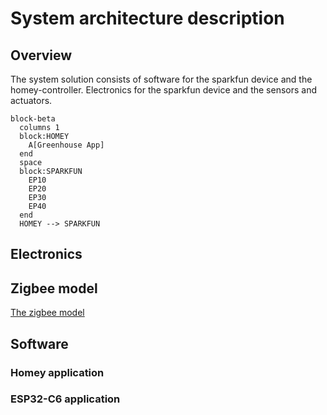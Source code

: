 # System architecture description
## Overview
The system solution consists of software for the sparkfun device and the homey-controller. Electronics for the sparkfun device and the sensors and actuators.

```mermaid
block-beta
  columns 1
  block:HOMEY
    A[Greenhouse App]
  end
  space
  block:SPARKFUN
    EP10
    EP20
    EP30
    EP40    
  end
  HOMEY --> SPARKFUN
```
## Electronics
## Zigbee model
[The zigbee model](zigbee.md)
## Software
### Homey application
### ESP32-C6 application
